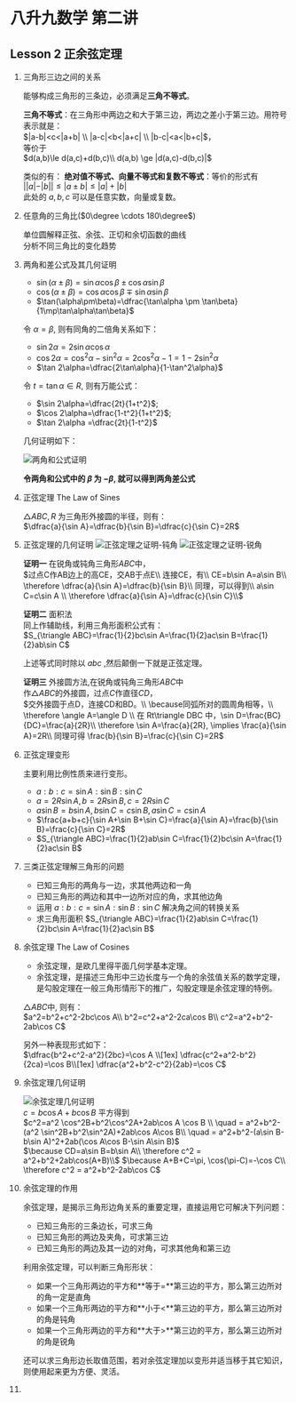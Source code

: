 # 八升九数学 第二讲

## Lesson 2 正余弦定理

1. 三角形三边之间的关系
   
    能够构成三角形的三条边，必须满足**三角不等式**。

    **三角不等式**：在三角形中两边之和大于第三边，两边之差小于第三边。用符号表示就是：   
    $|a-b|<c<|a+b| \\ |a-c|<b<|a+c| \\ |b-c|<a<|b+c|$，  
    等价于  
    $d(a,b)\le d(a,c)+d(b,c)\\ d(a,b) \ge |d(a,c)-d(b,c)|$

    类似的有：
    **绝对值不等式、向量不等式和复数不等式**：等价的形式有    
    $||a|-|b|| \le |a\pm b| \le |a|+|b|$  
    此处的 $a,b,c$ 可以是任意实数，向量或复数。

2. 任意角的三角比($0\degree \cdots 180\degree$)

    单位圆解释正弦、余弦、正切和余切函数的曲线   
    分析不同三角比的变化趋势

3. 两角和差公式及其几何证明

    - $\sin(\alpha\pm\beta)=\sin\alpha\cos\beta \pm \cos\alpha\sin\beta$  
    - $\cos(\alpha\pm\beta)=\cos\alpha\cos\beta \mp \sin\alpha\sin\beta$  
    - $\tan(\alpha\pm\beta)=\dfrac{\tan\alpha \pm \tan\beta}{1\mp\tan\alpha\tan\beta}$  
    
    令 $\alpha=\beta$, 则有同角的二倍角关系如下：   
    - $\sin 2\alpha=2\sin\alpha\cos\alpha$  
    - $\cos 2\alpha=\cos^2\alpha-\sin^2\alpha=2\cos^2\alpha-1 = 1-2\sin^2\alpha$  
    - $\tan 2\alpha=\dfrac{2\tan\alpha}{1-\tan^2\alpha}$

    令 $t=\tan\alpha \in R$, 则有万能公式：  
    - $\sin 2\alpha=\dfrac{2t}{1+t^2}$;
    - $\cos 2\alpha=\dfrac{1-t^2}{1+t^2}$;
    - $\tan 2\alpha =\dfrac{2t}{1-t^2}$

    几何证明如下：

    ![两角和公式证明](images/L2-两角和公式证明.png)

    **令两角和公式中的 $\beta$ 为 $-\beta$, 就可以得到两角差公式**

4. 正弦定理 The Law of Sines

    $\triangle ABC, R$ 为三角形外接圆的半径，则有：  
    $\dfrac{a}{\sin A}=\dfrac{b}{\sin B}=\dfrac{c}{\sin C}=2R$   

5. 正弦定理的几何证明
    ![正弦定理之证明-钝角](images/L2-正弦定理证明外接圆法钝角.png)
    ![正弦定理之证明-锐角](images/L2-正弦定理证明外接圆法锐角.png)
    
    
    **证明一** 在锐角或钝角三角形$ABC$中，  
    $过点C作AB边上的高CE，交AB于点E\\
    连接CE，有\\
    CE=b\sin A=a\sin B\\
    \therefore \dfrac{a}{\sin A}=\dfrac{b}{\sin B}\\
    同理，可以得到\\
    a\sin C=c\sin A \\
    \therefore \dfrac{a}{\sin A}=\dfrac{c}{\sin C}\\$

    **证明二** 面积法  
    同上作辅助线，利用三角形面积公式有：  
    $S_{\triangle ABC}=\frac{1}{2}bc\sin A=\frac{1}{2}ac\sin B=\frac{1}{2}ab\sin C$

    上述等式同时除以 $abc$ ,然后颠倒一下就是正弦定理。

    **证明三** 外接圆方法,在锐角或钝角三角形$ABC$中  
    作$\triangle ABC$的外接圆，过点$C$作直径$CD$，  
    $交外接圆于点D，连接CD和BD。\\
    \because同弧所对的圆周角相等，\\
    \therefore \angle A=\angle D \\
    在 Rt\triangle DBC 中，\sin D=\frac{BC}{DC}=\frac{a}{2R}\\
    \therefore \sin A=\frac{a}{2R}, \implies \frac{a}{\sin A}=2R\\
    同理可得 \frac{b}{\sin B}=\frac{c}{\sin C}=2R$

6. 正弦定理变形

    主要利用比例性质来进行变形。

    - $a:b:c=\sin A:\sin B:\sin C$
    - $a=2R\sin A, b=2R\sin B, c=2R \sin C$
    - $a\sin B=b\sin A, b\sin C=c\sin B, a\sin C=c\sin A$
    - $\frac{a+b+c}{\sin A+\sin B+\sin C}=\frac{a}{\sin A}=\frac{b}{\sin B}=\frac{c}{\sin C}=2R$
    - $S_{\triangle ABC}=\frac{1}{2}ab\sin C=\frac{1}{2}bc\sin A=\frac{1}{2}ac\sin B$
  
7. 三类正弦定理解三角形的问题

    - 已知三角形的两角与一边，求其他两边和一角
    - 已知三角形的两边和其中一边所对应的角，求其他边角
    - 运用 $a:b:c=\sin A:\sin B:\sin C$ 解决角之间的转换关系
    - 求三角形面积 $S_{\triangle ABC}=\frac{1}{2}ab\sin C=\frac{1}{2}bc\sin A=\frac{1}{2}ac\sin B$
  
8. 余弦定理 The Law of Cosines
    
    - 余弦定理，是欧几里得平面几何学基本定理。  
    - 余弦定理，是描述三角形中三边长度与一个角的余弦值关系的数学定理，是勾股定理在一般三角形情形下的推广，勾股定理是余弦定理的特例。
    
    $\triangle ABC$中, 则有：  
    $a^2=b^2+c^2-2bc\cos A\\
    b^2=c^2+a^2-2ca\cos B\\
    c^2=a^2+b^2-2ab\cos C$   

    另外一种表现形式如下：   
    $\dfrac{b^2+c^2-a^2}{2bc}=\cos A \\[1ex]
    \dfrac{c^2+a^2-b^2}{2ca}=\cos B\\[1ex]
    \dfrac{a^2+b^2-c^2}{2ab}=\cos C$   

9. 余弦定理几何证明

    ![余弦定理几何证明](images/L2-余弦定理证明.png)    
    $c=b\cos A+b\cos B$ 
    平方得到   
    $c^2=a^2 \cos^2B+b^2\cos^2A+2ab\cos A \cos B \\
    \quad = a^2+b^2-(a^2 \sin^2B+b^2\sin^2A)+2ab\cos A\cos B\\
    \quad = a^2+b^2-(a\sin B-b\sin A)^2+2ab(\cos A\cos B-\sin A\sin B)$   
    $\because CD=a\sin B=b\sin A\\
    \therefore c^2 = a^2+b^2+2ab\cos(A+B)\\$
    $\because A+B+C=\pi, \cos(\pi-C)=-\cos C\\
    \therefore c^2 = a^2+b^2-2ab\cos C$ 

10. 余弦定理的作用
    
    余弦定理，是揭示三角形边角关系的重要定理，直接运用它可解决下列问题：
    - 已知三角形的三条边长，可求三角
    - 已知三角形的两边及夹角，可求第三边
    - 已知三角形的两边及其一边的对角，可求其他角和第三边 
    
    利用余弦定理，可以判断三角形形状：  

    - 如果一个三角形两边的平方和**等于=**第三边的平方，那么第三边所对的角一定是直角
    - 如果一个三角形两边的平方和**小于<**第三边的平方，那么第三边所对的角是钝角
    - 如果一个三角形两边的平方和**大于>**第三边的平方，那么第三边所对的角是锐角
  
    还可以求三角形边长取值范围，若对余弦定理加以变形并适当移于其它知识，则使用起来更为方便、灵活。
    
11. 